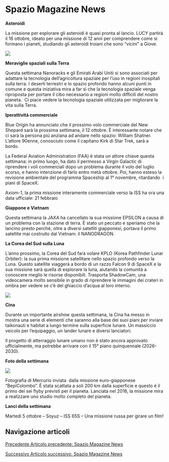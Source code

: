 Spazio Magazine News
====================

**Asteroidi**

La missione per esplorare gli asteroidi è quasi pronta al lancio. LUCY partirà il 16 ottobre, ideato per una missione di 12 anni per comprendere come si formano i pianeti, studiando gli asteroidi troiani che sono “vicini” a Giove. 

![](https://www.adaa.it/wp/wp-content/uploads/2021/10/s1.png)

**Meraviglie spaziali sulla Terra**

Questa settimana Nanoracks e gli Emirati Arabi Uniti si sono associati per adattare la tecnologia dell’agricoltura spaziale per l’uso in regioni inospitali sulla terra. I deserti terrestri e lo spazio profondo hanno alcuni punti in comune e questa iniziativa mira a far sì che la tecnologia spaziale venga riproposta per portare il cibo necessario a regioni molto difficili del nostro pianeta.  Ci piace vedere la tecnologia spaziale utilizzata per migliorare la vita sulla Terra.

**Iperattività commerciale**

Blue Origin ha annunciato che il prossimo volo commerciale del New Shepard sarà la prossima settimana, il 12 ottobre. È interessante notare che ci sarà la persona più anziana ad andare nello spazio: William Shatner. L’attore 90enne, conosciuto come il capitano Kirk di Star Trek, sarà a bordo. 

La Federal Aviation Administration (FAA) è stata un attore chiave questa settimana: in primo luogo, ha dato il permesso a Virgin Galactic di riprendere i voli commerciali dopo un problema durante il volo del luglio scorso, e hanno intenzione di farlo entro metà ottobre. Poi, hanno esteso la revisione ambientale del programma Spaceship al 1° novembre, ritardando  i piani di SpaceX.

Axiom-1, la prima missione interamente commerciale verso la ISS ha ora una data ufficiale: 21 febbraio

**Giappone e Vietnam**

Questa settimana la JAXA ha cancellato la sua missione EPSILON a causa di un problema con la stazione di terra. È stato un peccato e speriamo che la lancino presto perché, oltre a diversi satelliti giapponesi, portava il primo satellite mai costruito dal Vietnam: il NANODRAGON.

**La Corea del Sud sulla Luna**

L’anno prossimo, la Corea del Sud farà volare KPLO (Korea Pathfinder Lunar Orbiter): la sua prima missione satellitare nello spazio profondo verso la Luna. Questo satellite viaggerà a bordo di un razzo Falcon 9 di SpaceX e la sua missione sarà quella di esplorare la luna, aiutando la comunità a conoscere meglio le risorse disponibili. Trasporta ShadowCam, una videocamera molto sensibile in grado di riprendere le immagini dei crateri in ombra per vedere se c’è del ghiaccio d’acqua al loro interno.

![](https://www.adaa.it/wp/wp-content/uploads/2021/10/s2.jpeg)

  
**Cina**

Durante un importante airshow questa settimana, la Cina ha messo in mostra una serie di elementi che saranno alla base dei suoi piani per inviare taikonauti e habitat a lungo termine sulla superficie lunare. Un massiccio veicolo per l’equipaggio, un lander lunare e diversi lanciatori.

Il progetto di atterraggio lunare umano non è stato ancora approvato ufficialmente, ma potrebbe arrivare con il 15° piano quinquennale (2026-2030). 

**Foto della settimana**

![](https://www.adaa.it/wp/wp-content/uploads/2021/10/s3.jpeg)

Fotografia di Mercurio inviata  dalla missione euro-giapponese “BepiColombo”. È stata scattata a soli 200 km dalla superficie e questo è il primo dei sei flyby previsti per il pianeta. Lanciata nel 2018, la missione mira a realizzare uno studio molto completo del pianeta.

  
**Lanci della settimana**

Martedì 5 ottobre – Soyuz – ISS 65S – Una missione russa per girare un film!

  
  

Navigazione articoli
--------------------

[Precedente Articolo precedente: Spazio Magazine News](https://www.adaa.it/2021/09/26/spazio-magazine-news-16/)

[Successivo Articolo successivo: Spazio Magazine News](https://www.adaa.it/2021/10/10/spazio-magazine-news-18/)